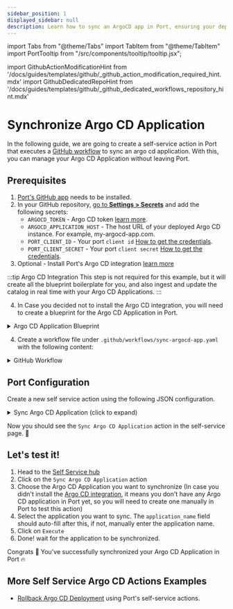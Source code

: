 ```yaml
---
sidebar_position: 1
displayed_sidebar: null
description: Learn how to sync an ArgoCD app in Port, ensuring your deployments are up-to-date and accurately reflected.
---
```

import Tabs from "@theme/Tabs"
import TabItem from "@theme/TabItem"
import PortTooltip from "/src/components/tooltip/tooltip.jsx";

import GithubActionModificationHint from '/docs/guides/templates/github/_github_action_modification_required_hint.mdx'
import GithubDedicatedRepoHint from '/docs/guides/templates/github/_github_dedicated_workflows_repository_hint.mdx'

# Synchronize Argo CD Application

In the following guide, we are going to create a self-service action in Port that executes a [GitHub workflow](/actions-and-automations/setup-backend/github-workflow/github-workflow.md) to sync an argo cd application. With this, you can manage your Argo CD Application without leaving Port.


## Prerequisites
1. [Port's GitHub app](https://github.com/apps/getport-io) needs to be installed.
2. In your GitHub repository, [go to **Settings > Secrets**](https://docs.github.com/en/actions/security-guides/using-secrets-in-github-actions#creating-secrets-for-a-repository) and add the following secrets:
   - `ARGOCD_TOKEN` - Argo CD token [learn more](https://argo-cd.readthedocs.io/en/stable/developer-guide/api-docs/).
   - `ARGOCD_APPLICATION_HOST` - The host URL of your deployed Argo CD instance. For example, my-argocd-app.com.
   - `PORT_CLIENT_ID` - Your port `client id` [How to get the credentials](https://docs.port.io/build-your-software-catalog/sync-data-to-catalog/api/#find-your-port-credentials).
   - `PORT_CLIENT_SECRET` - Your port `client secret` [How to get the credentials](https://docs.port.io/build-your-software-catalog/sync-data-to-catalog/api/#find-your-port-credentials).
3. Optional - Install Port's Argo CD integration [learn more](https://docs.port.io/build-your-software-catalog/sync-data-to-catalog/argocd/)

:::tip Argo CD Integration
	This step is not required for this example, but it will create all the blueprint boilerplate for you, and also ingest and update the catalog in real time with your Argo CD Applications.
:::

4. In Case you decided not to install the Argo CD integration, you will need to create a blueprint for the Argo CD Application in Port.

<details>
	<summary>Argo CD Application Blueprint</summary>

```json showLineNumbers
  {
    "identifier": "argocdApplication",
    "description": "This blueprint represents an ArgoCD Application",
    "title": "Running Service",
    "icon": "Argo",
    "schema": {
      "properties": {
        "gitRepo": {
          "type": "string",
          "icon": "Git",
          "title": "Repository URL",
          "description": "The URL of the Git repository containing the application source code"
        },
        "gitPath": {
          "type": "string",
          "title": "Path",
          "description": "The path within the Git repository where the application manifests are located"
        },
        "destinationServer": {
          "type": "string",
          "title": "Destination Server",
          "description": "The URL of the target cluster's Kubernetes control plane API"
        },
        "revision": {
          "type": "string",
          "title": "Revision",
          "description": "Revision contains information about the revision the comparison has been performed to"
        },
        "targetRevision": {
          "type": "string",
          "title": "Target Revision",
          "description": "Target Revision defines the revision of the source to sync the application to. In case of Git, this can be commit, tag, or branch"
        },
        "syncStatus": {
          "type": "string",
          "title": "Sync Status",
          "enum": [
            "Synced",
            "OutOfSync",
            "Unknown"
          ],
          "enumColors": {
            "Synced": "green",
            "OutOfSync": "red",
            "Unknown": "lightGray"
          },
          "description": "Status is the sync state of the comparison"
        },
        "healthStatus": {
          "type": "string",
          "title": "Health Status",
          "enum": [
            "Healthy",
            "Missing",
            "Suspended",
            "Degraded",
            "Progressing",
            "Unknown"
          ],
          "enumColors": {
            "Healthy": "green",
            "Missing": "yellow",
            "Suspended": "purple",
            "Degraded": "red",
            "Progressing": "blue",
            "Unknown": "lightGray"
          },
          "description": "Status holds the status code of the application or resource"
        },
        "createdAt": {
          "title": "Created At",
          "type": "string",
          "format": "date-time",
          "description": "The created timestamp of the application"
        },
        "labels": {
          "type": "object",
          "title": "Labels",
          "description": "Map of string keys and values that can be used to organize and categorize object"
        },
        "annotations": {
          "type": "object",
          "title": "Annotations",
          "description": "Annotations are unstructured key value map stored with a resource that may be set by external tools to store and retrieve arbitrary metadata"
        }
      },
      "required": []
    },
    "mirrorProperties": {},
    "calculationProperties": {},
    "relations": {
      "project": {
        "title": "ArgoCD Project",
        "target": "argocdProject",
        "required": false,
        "many": false
      },
      "cluster": {
        "title": "ArgoCD Cluster",
        "target": "argocdCluster",
        "required": false,
        "many": false
      },
      "namespace": {
        "title": "ArgoCD Namespace",
        "target": "argocdNamespace",
        "required": false,
        "many": false
      }
    }
  }
```
</details>

4. Create a workflow file under `.github/workflows/sync-argocd-app.yaml` with the following content:

<GithubDedicatedRepoHint/>

<details>
 <summary>GitHub Workflow </summary>

```yml showLineNumbers
name: Sync Argo CD Application
on:
  workflow_dispatch:
    inputs:
      application_name:
        description: The Argo CD Application Name. e.g. app.example.com
        required: true
      port_context:
        required: true
        description: includes blueprint, run ID, and entity identifier from Port.

jobs:
  sync-argocd-app:
    runs-on: ubuntu-latest
    steps:
      - name: Log Executing Request to Sync Application
        uses: port-labs/port-github-action@v1
        with:
          clientId: ${{ secrets.PORT_CLIENT_ID }}
          clientSecret: ${{ secrets.PORT_CLIENT_SECRET }}
          baseUrl: https://api.getport.io
          operation: PATCH_RUN
          runId: ${{fromJson(inputs.port_context).run_id}}
          logMessage: "About to make a request to argocd server..."

      - name: Sync Argo CD Application
        uses: omegion/argocd-actions@v1
        with:
          address: ${{ secrets.ARGOCD_APPLICATION_HOST }}
          token: ${{ secrets.ARGOCD_TOKEN }}
          action: sync
          appName: ${{ github.event.inputs.application_name }}

      - name: Log If Request Fails 
        if: failure()
        uses: port-labs/port-github-action@v1
        with:
          clientId: ${{ secrets.PORT_CLIENT_ID }}
          clientSecret: ${{ secrets.PORT_CLIENT_SECRET }}
          baseUrl: https://api.getport.io
          operation: PATCH_RUN
          runId: ${{fromJson(inputs.port_context).run_id}}
          logMessage: "Request to sync Argo CD application failed ..."
    
    - name: Report Sync Success
        uses: port-labs/port-github-action@v1
        with:
          clientId: ${{ secrets.PORT_CLIENT_ID }}
          clientSecret: ${{ secrets.PORT_CLIENT_SECRET }}
          baseUrl: https://api.getport.io
          operation: PATCH_RUN
          runId: ${{fromJson(inputs.port_context).run_id}}
          logMessage: "Successfully synced Argo CD Application ✅"
```
</details>

## Port Configuration

Create a new self service action using the following JSON configuration.

<details>
<summary>Sync Argo CD Application (click to expand) </summary>
<GithubActionModificationHint/>

```json showLineNumbers
{
  "identifier": "argocdApplication_sync_application",
  "title": "Sync Application",
  "icon": "Argo",
  "description": "Sync An Argo CD Application",
  "trigger": {
    "type": "self-service",
    "operation": "DAY-2",
    "userInputs": {
      "properties": {
        "application_name": {
          "title": "Application Name",
          "description": "Argo CD Application Name",
          "icon": "Argo",
          "type": "string",
          "default": {
            "jqQuery": ".entity.title"
          }
        }
      },
      "required": [
        "application_name"
      ],
      "order": [
        "application_name"
      ]
    },
    "blueprintIdentifier": "argocdApplication"
  },
  "invocationMethod": {
    "type": "GITHUB",
    "org": "<GITHUB_ORG>",
    "repo": "<GITHUB_REPO>",
    "workflow": "sync-argocd-app.yaml",
    "workflowInputs": {
      "application_name": "{{.inputs.\"application_name\"}}",
      "port_context": {
        "entity": "{{.entity.identifier}}",
        "blueprint": "{{.action.blueprint}}",
        "runId": "{{.run.id}}"
      }
    },
    "reportWorkflowStatus": true
  },
  "requiredApproval": false,
  "publish": true
}
```
</details>

Now you should see the `Sync Argo CD Application` action in the self-service page. 🎉

## Let's test it!

1. Head to the [Self Service hub](https://app.getport.io/self-serve)
2. Click on the `Sync Argo CD Application` action
3. Choose the Argo CD Application you want to synchronize (In case you didn't install the [Argo CD integration](https://docs.port.io/build-your-software-catalog/sync-data-to-catalog/argocd/), it means you don't have any Argo CD application in Port yet, so you will need to create one manually in Port to test this action)
4. Select the application you want to sync. The `application_name` field should auto-fill after this, if not, manually enter the application name.
5. Click on `Execute`
6. Done! wait for the application to be synchronized.

Congrats 🎉 You've successfully synchronized your Argo CD Application in Port 🔥

## More Self Service Argo CD Actions Examples
- [Rollback Argo CD Deployment](/guides/all/rollback-argocd-deployment) using Port's self-service actions.
